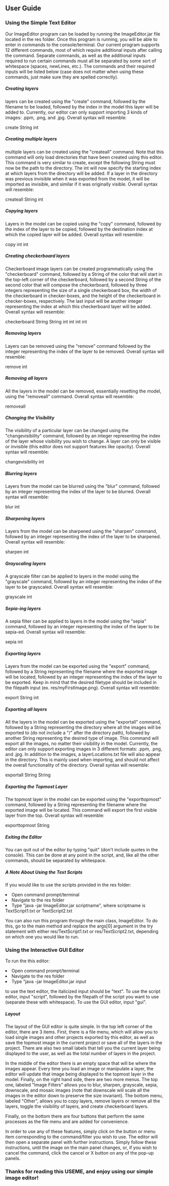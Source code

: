 <h2>User Guide</h2>
<h3>Using the Simple Text Editor</h3>
<p>Our ImageEditor program can be loaded by running the ImageEditor.jar file located in the res folder.
Once this program is running, you will be able to enter in commands to the console/terminal. Our current 
program supports 12 different commands, most of which require additional inputs after calling the 
command. Separate commands, as well as the additional inputs required to run certain commands must 
all be separated by some sort of whitespace (spaces, newLines, etc.). The commands and their required 
inputs will be listed below (case does not matter when using these commands, just make sure they are 
spelled correctly).</p>

<h5>Creating layers</h5>
<p>layers can be created using the "create" command, followed by the filename 
to be loaded, followed by the index in the model this layer will be added to. Currently, our editor
can only support importing 3 kinds of images: .ppm, .png, and .jpg.
Overall syntax will resemble:</p>
<p>create String int</p>

<h5>Creating multiple layers</h5>
<p>multiple layers can be created using the "createall" command. Note that this command will only load
directories that have been created using this editor. This command is very similar to create, except the following 
String must now be the path to the directory. The int will now specify the starting index at which 
layers from the directory will be added. If a layer in the directory was previous invisible when it was
exported from the model, it will be imported as invisible, and similar if it was originally visible.
Overall syntax will resemble:</p>
<p>createall String int</p>

<h5>Copying layers</h5>
<p>Layers in the model can be copied using the "copy" command, followed by the 
index of the layer to be copied, followed by the destination index at which 
the copied layer will be added. Overall syntax will resemble:</p>
<p>copy int int</p>

<h5>Creating checkerboard layers</h5>
<p>Checkerboard image layers can be created programmatically using the "checkerboard" command, 
followed by a String of the color that will start in the top-left corner of the checkerboard,
followed by a second String of the second color that will compose the checkerboard, followed by three integers 
representing the size of a single checkerboard box, the width of the checkerboard in checker-boxes, 
and the height of the checkerboard in checker-boxes, respectively. The last input will be another integer
representing the index at which this checkerboard layer will be added. Overall syntax will resemble:</p>
<p>checkerboard String String int int int int</p>

<h5>Removing layers</h5>
<p>Layers can be removed using the "remove" command followed by the integer representing the index 
of the layer to be removed. Overall syntax will resemble:</p>
<p>remove int</p>

<h5>Removing all layers</h5>
<p>All the layers in the model can be removed, essentially resetting the model, using the "removeall" command.
Overall syntax will resemble:</p>
<p>removeall</p>

<h5>Changing the Visibility</h5>
<p>The visibility of a particular layer can be changed using the "changevisibility" command, followed
by an integer representing the index of the layer whose visibility you wish to change. A layer can only
be visible or invisible (this editor does not support features like opacity). Overall syntax will resemble:</p>
<p>changevisibility int</p>

<h5>Blurring layers</h5>
<p>Layers from the model can be blurred using the "blur" command, followed by an integer representing
the index of the layer to be blurred. Overall syntax will resemble:</p>
<p>blur int</p>

<h5>Sharpening layers</h5>
<p>Layers from the model can be sharpened using the "sharpen" command, followed by an integer representing
the index of the layer to be sharpened. Overall syntax will resemble:</p>
<p>sharpen int</p>

<h5>Grayscaling layers</h5>
<p>A grayscale filter can be applied to layers in the model using the "grayscale" command, followed 
by an integer representing the index of the layer to be grayscaled. Overall syntax will resemble:</p>
<p>grayscale int</p>

<h5>Sepia-ing layers</h5>
<p>A sepia filter can be applied to layers in the model using the "sepia" command, followed by an 
integer representing the index of the layer to be sepia-ed. Overall syntax will resemble:</p>
<p>sepia int</p>

<h5>Exporting layers</h5>
<p>Layers from the model can be exported using the "export" command, followed by a String representing the 
filename where the exported image will be located, followed by an integer representing the index of the 
layer to be exported. Keep in mind that the desired filetype should be included in the filepath input
(ex. res/myFirstImage.png). Overall syntax will resemble:</p>
<p>export String int</p>

<h5>Exporting all layers</h5>
<p>All the layers in the model can be exported using the "exportall" command, followed by a String representing 
the directory where all the images will be exported to (do not include a "/" after the directory path), 
followed by another String representing the desired type of image. This command will export all the 
images, no matter their visibility in the model.
Currently, the editor can only support exporting images in 3 different formats: .ppm, .png, and .jpg. 
In addition to the images, a layerLocations.txt file will also appear in the directory. This is mainly 
used when importing, and should not affect the overall functionality of the directory. Overall syntax will 
resemble:</p>
<p>exportall String String</p>

<h5>Exporting the Topmost Layer</h5>
<p>The topmost layer in the model can be exported using the "exporttopmost" command, followed by a String
representing the filename where the exported image will be located. This command will export the first
visible layer from the top. Overall syntax will resemble:</p>
<p>exporttopmost String</p>

<h5>Exiting the Editor</h5>
You can quit out of the editor by typing "quit" (don't include quotes in the console). This can be done
at any point in the script, and, like all the other commands, should be separated by whitespace.

<h5>A Note About Using the Text Scripts</h5>
<p>If you would like to use the scripts provided in the res folder:</p>
<li>Open command prompt/terminal</li>
<li>Navigate to the res folder</li>
<li>Type "java -jar ImageEditor.jar scriptname", where scriptname is TextScript1.txt or TextScript2.txt</li>
<p>You can also run this program through the main class, ImageEditor. To do this, go to the main method
and replace the args[0] argument in the try statement with either res/TextScript1.txt or res/TextScript2.txt,
depending on which one you would like to run.</p>

<h3>Using the Interactive GUI Editor</h3>
<p>To run the this editor:</p>
<li>Open command prompt/terminal</li>
<li>Navigate to the res folder</li>
<li>Type "java -jar ImageEditor.jar <i>input</i></li>
<p>to use the text editor, the italicized input should be "text". To use the script editor, input
"script", followed by the filepath of the script you want to use (separate these with whitespace). To 
use the GUI editor, input "gui".</p>

<h5>Layout</h5>
<p>The layout of the GUI editor is quite simple. In the top left corner of the editor, there are 3 items. 
First, there is a file menu, which will allow you to load single images and other projects exported by this editor,
as well as save the topmost image in the current project or save all of the layers in the project. There
are also two small labels that tell you the current layer being displayed to the user, as well as the total number of
layers in the project. </p>
<p>In the middle of the editor there is an empty space that will be where the images
appear. Every time you load an image or manipulate a layer, the editor will update that image being displayed 
to the topmost layer in the model. Finally, on the right hand side, there are two more menus. The top one, 
labeled "Image Filters" allows you to blur, sharpen, grayscale, sepia, downscale, and mosaic images 
(note that downscale will scale all the images in the editor down to preserve the size invariant). 
The bottom menu, labeled "Other", allows you to copy layers, remove layers or remove all the layers, 
toggle the visibility of layers, and create checkerboard layers. </p>
<p>Finally, on the bottom there are 
four buttons that perform the same processes as the file menu and are added for convenience.</p>

<p>In order to use any of these features, simply click on the button or menu item corresponding to the
command/filter you wish to use. The editor will then open a separate panel with further instructions.
Simply follow these instructions, until the image on the main panel changes, or, if you wish to cancel
the command, click the cancel or X button on any of the pop-up panels.</p>

<h3>Thanks for reading this USEME, and enjoy using our simple image editor!</h3>
